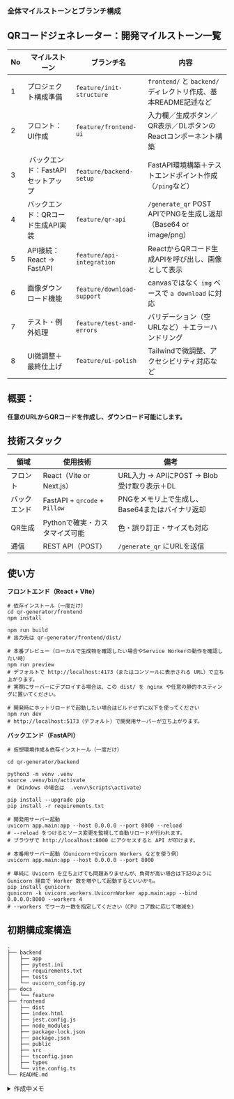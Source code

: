 ### 全体マイルストーンとブランチ構成
##  QRコードジェネレーター：開発マイルストーン一覧

| No | マイルストーン                        | ブランチ名                      | 内容                                                                 |
|----|---------------------------------|----------------------------|----------------------------------------------------------------------|
| 1  |  プロジェクト構成準備                  | `feature/init-structure`   | `frontend/` と `backend/` ディレクトリ作成、基本README記述など                     |
| 2  |  フロント：UI作成                   | `feature/frontend-ui`      | 入力欄／生成ボタン／QR表示／DLボタンのReactコンポーネント構築                          |
| 3  | ️ バックエンド：FastAPIセットアップ       | `feature/backend-setup`    | FastAPI環境構築＋テストエンドポイント作成（`/ping`など）                             |
| 4  |  バックエンド：QRコード生成API実装        | `feature/qr-api`           | `/generate_qr` POST APIでPNGを生成し返却（Base64 or image/png）       |
| 5  |  API接続：React → FastAPI       | `feature/api-integration`  | ReactからQRコード生成APIを呼び出し、画像として表示                                   |
| 6  |  画像ダウンロード機能                  | `feature/download-support` | canvasではなく `img` ベースで `a download` に対応                         |
| 7  |  テスト・例外処理                    | `feature/test-and-errors`  | バリデーション（空URLなど）＋エラーハンドリング                                      |
| 8  |  UI微調整＋最終仕上げ                 | `feature/ui-polish`        | Tailwindで微調整、アクセシビリティ対応など                                      |


## 概要：
**任意のURLからQRコードを作成し、ダウンロード可能にします。**

## 技術スタック
| 領域    | 使用技術                          | 備考                               |
| ----- | ----------------------------- | -------------------------------- |
| フロント  | React（Vite or Next.js）        | URL入力 → APIにPOST → Blob受け取り表示＋DL |
| バックエンド | FastAPI + `qrcode` + `Pillow` | PNGをメモリ上で生成し、Base64またはバイナリ返却     |
| QR生成 | Pythonで確実・カスタマイズ可能            | 色・誤り訂正・サイズも対応                    |
| 通信  | REST API（POST）                | `/generate_qr` にURLを送信           |


## 使い方

**フロントエンド（React + Vite）**
```
# 依存インストール（一度だけ）
cd qr-generator/frontend
npm install

npm run build
# 出力先は qr-generator/frontend/dist/ 

# 本番プレビュー（ローカルで生成物を確認したい場合やService Workerの動作を確認したい時）
npm run preview
# デフォルトで http://localhost:4173（またはコンソールに表示される URL）で立ち上がります。
# 実際にサーバーにデプロイする場合は、この dist/ を nginx や任意の静的ホスティングに置いてください。

# 開発時にホットリロードで起動したい場合はビルドせずに以下を使ってください
npm run dev
# http://localhost:5173（デフォルト）で開発用サーバーが立ち上がります。
```
**バックエンド（FastAPI）**
```
# 仮想環境作成＆依存インストール（一度だけ）

cd qr-generator/backend

python3 -m venv .venv
source .venv/bin/activate 
# （Windows の場合は  .venv\Scripts\activate）

pip install --upgrade pip
pip install -r requirements.txt

# 開発用サーバー起動
uvicorn app.main:app --host 0.0.0.0 --port 8000 --reload
# --reload をつけるとソース変更を監視して自動リロードが行われます。
# ブラウザで http://localhost:8000 にアクセスすると API が叩けます。

# 本番用サーバー起動（Gunicorn＋Uvicorn Workers などを使う例）
uvicorn app.main:app --host 0.0.0.0 --port 8000

# 単純に Uvicorn を立ち上げても問題ありませんが、負荷が高い場合は下記のように Gunicorn 経由で Worker 数を増やして起動するといいかも。
pip install gunicorn
gunicorn -k uvicorn.workers.UvicornWorker app.main:app --bind 0.0.0.0:8000 --workers 4
# --workers でワーカー数を指定してください（CPU コア数に応じて増減を）

```

## 初期構成案構造
```
.
├── backend
│   ├── app
│   ├── pytest.ini
│   ├── requirements.txt
│   ├── tests
│   └── uvicorn_config.py
├── docs
│   └── feature
├── frontend
│   ├── dist
│   ├── index.html
│   ├── jest.config.js
│   ├── node_modules
│   ├── package-lock.json
│   ├── package.json
│   ├── public
│   ├── src
│   ├── tsconfig.json
│   ├── types
│   └── vite.config.ts
└── README.md
```

<details>
<summary>作成中メモ</summary>

GitHub と連携しなくても、ローカルで   

git checkout main  

→ git merge --no-commit --no-ff <ブランチ名>   

→ コンフリクトを確認  

→ 問題なければ git commit -m "merge: <ブランチ名> を main ブランチにマージする"   

という流れでマージできる。

--no-commit をつけることでマージ結果をいったんステージング領域に止め、手動で内容を確認してからコミットできる。

--no-ff をつけることで必ずマージコミットを作成し、どのブランチをマージしたかが履歴に残る。

まさに「ぶっつづけ一気に push しなくても大丈夫」というのがローカル Git の強み

</details>
